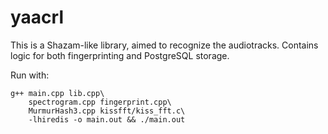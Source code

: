 # yaacrl

This is a Shazam-like library, aimed to recognize the audiotracks.
Contains logic for both fingerprinting and PostgreSQL storage.



Run with:
```
g++ main.cpp lib.cpp\
    spectrogram.cpp fingerprint.cpp\
    MurmurHash3.cpp kissfft/kiss_fft.c\
    -lhiredis -o main.out && ./main.out
```